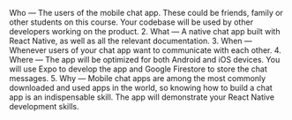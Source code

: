 Who — The users of the mobile chat app. These could be friends, family or other students on this course. Your codebase will be used by other developers working on the product.
2. What — A native chat app built with React Native, as well as all the relevant documentation.
3. When — Whenever users of your chat app want to communicate with each other.
4. Where — The app will be optimized for both Android and iOS devices. You will use Expo to develop the app and Google Firestore to store the chat messages.
5. Why — Mobile chat apps are among the most commonly downloaded and used apps in the world, so knowing how to build a chat app is an indispensable skill. The app will demonstrate your React Native development skills.
